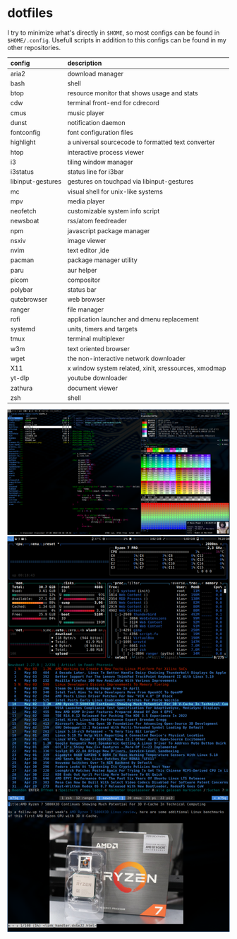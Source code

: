 # dotfiles

I try to minimize what's directly in `$HOME`, so most configs can be found
in `$HOME/.config`. Usefull scripts in addition to this configs can be
found in my other repositories.

| config            | description                                          |
| :---------------- | :--------------------------------------------------- |
| aria2             | download manager                                     |
| bash              | shell                                                |
| btop              | resource monitor that shows usage and stats          |
| cdw               | terminal front-end for cdrecord                      |
| cmus              | music player                                         |
| dunst             | notification daemon                                  |
| fontconfig        | font configuration files                             |
| highlight         | a universal sourcecode to formatted text converter   |
| htop              | interactive process viewer                           |
| i3                | tiling window manager                                |
| i3status          | status line for i3bar                                |
| libinput-gestures | gestures on touchpad via libinput-gestures           |
| mc                | visual shell for unix-like systems                   |
| mpv               | media player                                         |
| neofetch          | customizable system info script                      |
| newsboat          | rss/atom feedreader                                  |
| npm               | javascript package manager                           |
| nsxiv             | image viewer                                         |
| nvim              | text editor ,ide                                     |
| pacman            | package manager utility                              |
| paru              | aur helper                                           |
| picom             | compositor                                           |
| polybar           | status bar                                           |
| qutebrowser       | web browser                                          |
| ranger            | file manager                                         |
| rofi              | application launcher and dmenu replacement           |
| systemd           | units, timers and targets                            |
| tmux              | terminal multiplexer                                 |
| w3m               | text oriented browser                                |
| wget              | the non-interactive network downloader               |
| X11               | x window system related, xinit, xressources, xmodmap |
| yt-dlp            | youtube downloader                                   |
| zathura           | document viewer                                      |
| zsh               | shell                                                |

![monitor1](screenshot_monitor1.png)
![monitor2](screenshot_monitor2.png)
